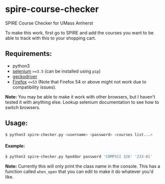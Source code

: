 # spire-course-checker
SPIRE Course Checker for UMass Amherst

To make this work, first go to SPIRE and add the courses you want to be able to track with this to your shopping cart.

## Requirements:
 * python3
 * [selenium](http://seleniumhq.org/) `>=3.5` (can be installed using `pip`)
 * [geckodriver](https://github.com/mozilla/geckodriver/releases/latest)
 * [Firefox](https://ftp.mozilla.org/pub/firefox/releases/53.0.2/) `<=53` (Note that Firefox 54 or above might not work due to compatibility issues).

**Note:** You may be able to make it work with other browsers, but I haven't tested it with anything else. Lookup selenium documentation to see how to switch browsers.

## Usage:
```bash
$ python3 spire-checker.py <username> <password> <courses list...>
```

#### Example:
```bash
$ python3 spire-checker.py hpoddar password 'COMPSCI 326' '233-01'
```

**Note:** Currently this will only print the class name in the console. This has a function called `when_open` that you can edit to make it do whatever you'd like.
